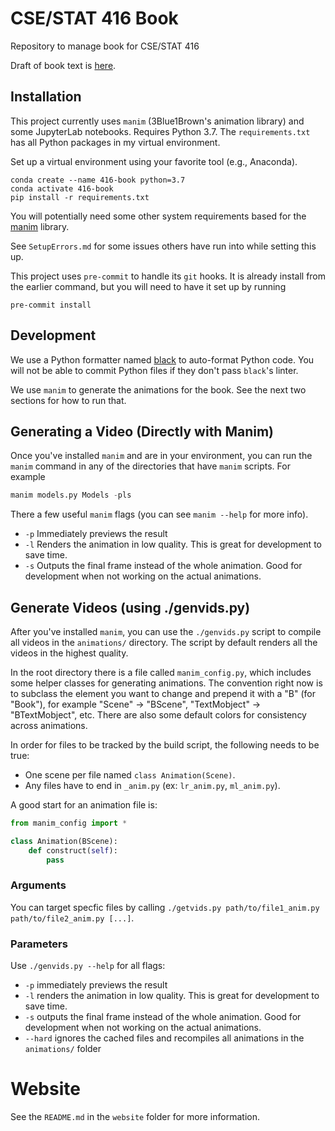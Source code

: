 # CSE/STAT 416 Book
Repository to manage book for CSE/STAT 416

Draft of book text is [here](https://cse-stat-416-book.vercel.app/).

## Installation
This project currently uses `manim` (3Blue1Brown's animation library) and some JupyterLab notebooks. Requires Python 3.7. The `requirements.txt` has all Python packages in my virtual environment.

Set up a virtual environment using your favorite tool (e.g., Anaconda).

```
conda create --name 416-book python=3.7
conda activate 416-book
pip install -r requirements.txt
```
You will potentially need some other system requirements based for the [manim](https://github.com/3b1b/manim) library.

See `SetupErrors.md` for some issues others have run into while setting this up.

This project uses `pre-commit` to handle its `git` hooks. It is already install from the earlier command, but you will need to have it set up by running

```
pre-commit install
```

## Development
We use a Python formatter named [black](https://github.com/psf/black) to auto-format Python code. You will not be able to commit Python files if they don't pass `black`'s linter.

We use `manim` to generate the animations for the book. See the next two sections for how to run that.

## Generating a Video (Directly with Manim)
Once you've installed `manim` and are in your environment, you can run the `manim` command in any of the directories that have `manim` scripts. For example

```py
manim models.py Models -pls
```

There a few useful `manim` flags (you can see `manim --help` for more info).
* `-p` Immediately previews the result
* `-l` Renders the animation in low quality. This is great for development to save time.
* `-s` Outputs the final frame instead of the whole animation. Good for development when not working on the actual animations.

## Generate Videos (using ./genvids.py)
After you've installed `manim`, you can use the `./genvids.py` script to compile
all videos in the `animations/` directory. The script by default renders all the
videos in the highest quality.

In the root directory there is a file called `manim_config.py`, which includes
some helper classes for generating animations. The convention right now is to
subclass the element you want to change and prepend it with a "B" (for "Book"),
for example "Scene" -> "BScene", "TextMobject" -> "BTextMobject", etc. There are
 also some default colors for consistency across animations.

In order for files to be tracked by the build script, the following needs to be true:
* One scene per file named `class Animation(Scene)`.
* Any files have to end in `_anim.py` (ex: `lr_anim.py`, `ml_anim.py`).

A good start for an animation file is:
```python
from manim_config import *

class Animation(BScene):
    def construct(self):
        pass
```

### Arguments
You can target specfic files by calling `./getvids.py path/to/file1_anim.py path/to/file2_anim.py [...]`.

### Parameters
Use `./genvids.py --help` for all flags:

* `-p` immediately previews the result
* `-l` renders the animation in low quality. This is great for development to save time.
* `-s` outputs the final frame instead of the whole animation. Good for development when not working on the actual animations.
* `--hard` ignores the cached files and recompiles all animations in the `animations/` folder

# Website
See the `README.md` in the `website` folder for more information.
